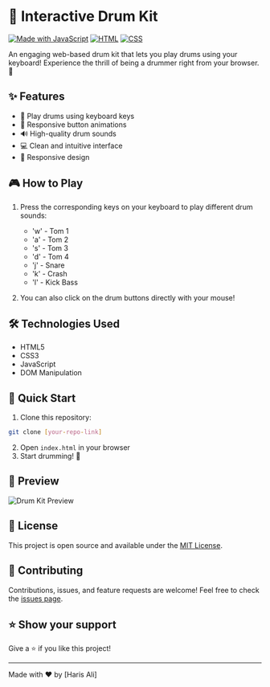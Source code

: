 # 🥁 Interactive Drum Kit

[![Made with JavaScript](https://img.shields.io/badge/Made%20with-JavaScript-yellow.svg)](https://www.javascript.com)
[![HTML](https://img.shields.io/badge/HTML-5-red.svg)](https://html.spec.whatwg.org/)
[![CSS](https://img.shields.io/badge/CSS-3-blue.svg)](https://www.w3.org/Style/CSS/)

An engaging web-based drum kit that lets you play drums using your keyboard! Experience the thrill of being a drummer right from your browser. 🎵

## ✨ Features

- 🎹 Play drums using keyboard keys
- 🎯 Responsive button animations
- 🔊 High-quality drum sounds
- 💻 Clean and intuitive interface
- 📱 Responsive design

## 🎮 How to Play

1. Press the corresponding keys on your keyboard to play different drum sounds:
   - 'w' - Tom 1
   - 'a' - Tom 2
   - 's' - Tom 3
   - 'd' - Tom 4
   - 'j' - Snare
   - 'k' - Crash
   - 'l' - Kick Bass

2. You can also click on the drum buttons directly with your mouse!

## 🛠️ Technologies Used

- HTML5
- CSS3
- JavaScript
- DOM Manipulation

## 🚀 Quick Start

1. Clone this repository:
```bash
git clone [your-repo-link]
```

2. Open `index.html` in your browser
3. Start drumming! 🥁

## 🎥 Preview

![Drum Kit Preview](images/Sample_Home_Img.png)


## 📝 License

This project is open source and available under the [MIT License](LICENSE).

## 🤝 Contributing

Contributions, issues, and feature requests are welcome! Feel free to check the [issues page](your-repo-link/issues).

## ⭐ Show your support

Give a ⭐️ if you like this project!

---
Made with ❤️ by [Haris Ali]
